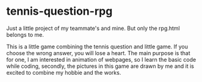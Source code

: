 # tennis-question-rpg
Just a little project of my teammate's and mine.
But only the rpg.html belongs to me.

This is a little game combining the tennis question and little game. If you choose the wrong answer, you
will lose a heart. The main purpose is that for one, I am interested in animation of webpages, so I learn
the basic code while coding, secondly, the pictures in this game are drawn by me and it is excited to 
combine my hobbie and the works.
